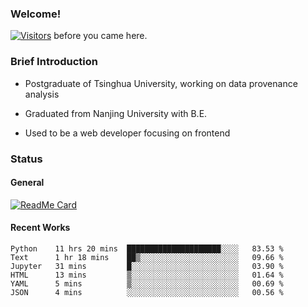 ### Welcome!

[![Visitors](https://visitor-badge.laobi.icu/badge?page_id=HermitSun.HermitSun)]() before you came here.

### Brief Introduction

- Postgraduate of Tsinghua University, working on data provenance analysis

- Graduated from Nanjing University with B.E.

- Used to be a web developer focusing on frontend

### Status

#### General

[![ReadMe Card](https://github-readme-stats.hermitsun.vercel.app/api?username=HermitSun&count_private=true&show_icons=true)]()

#### Recent Works

<!--START_SECTION:waka-->

```text
Python    11 hrs 20 mins  █████████████████████░░░░   83.53 %
Text      1 hr 18 mins    ██▒░░░░░░░░░░░░░░░░░░░░░░   09.66 %
Jupyter   31 mins         █░░░░░░░░░░░░░░░░░░░░░░░░   03.90 %
HTML      13 mins         ▒░░░░░░░░░░░░░░░░░░░░░░░░   01.64 %
YAML      5 mins          ▒░░░░░░░░░░░░░░░░░░░░░░░░   00.69 %
JSON      4 mins          ░░░░░░░░░░░░░░░░░░░░░░░░░   00.56 %
```

<!--END_SECTION:waka-->

